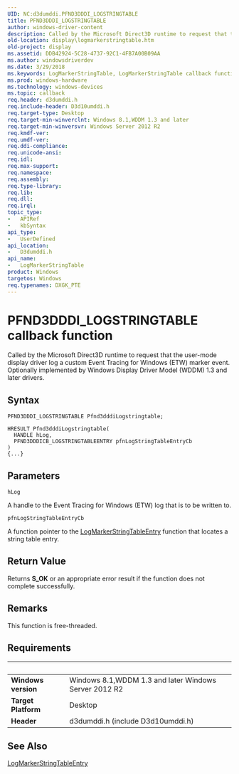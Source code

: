 ```yaml
---
UID: NC:d3dumddi.PFND3DDDI_LOGSTRINGTABLE
title: PFND3DDDI_LOGSTRINGTABLE
author: windows-driver-content
description: Called by the Microsoft Direct3D runtime to request that the user-mode display driver log a custom Event Tracing for Windows (ETW) marker event. Optionally implemented by Windows Display Driver Model (WDDM) 1.3 and later drivers.
old-location: display\logmarkerstringtable.htm
old-project: display
ms.assetid: DDB42924-5C28-4737-92C1-4FB7A00B09AA
ms.author: windowsdriverdev
ms.date: 3/29/2018
ms.keywords: LogMarkerStringTable, LogMarkerStringTable callback function [Display Devices], PFND3DDDI_LOGSTRINGTABLE, d3dumddi/LogMarkerStringTable, display.logmarkerstringtable
ms.prod: windows-hardware
ms.technology: windows-devices
ms.topic: callback
req.header: d3dumddi.h
req.include-header: D3d10umddi.h
req.target-type: Desktop
req.target-min-winverclnt: Windows 8.1,WDDM 1.3 and later
req.target-min-winversvr: Windows Server 2012 R2
req.kmdf-ver: 
req.umdf-ver: 
req.ddi-compliance: 
req.unicode-ansi: 
req.idl: 
req.max-support: 
req.namespace: 
req.assembly: 
req.type-library: 
req.lib: 
req.dll: 
req.irql: 
topic_type:
-	APIRef
-	kbSyntax
api_type:
-	UserDefined
api_location:
-	D3dumddi.h
api_name:
-	LogMarkerStringTable
product: Windows
targetos: Windows
req.typenames: DXGK_PTE
---
```



# PFND3DDDI_LOGSTRINGTABLE callback function
Called by the Microsoft Direct3D runtime to request that the user-mode display driver log a custom Event Tracing for Windows (ETW) marker event. Optionally implemented by Windows Display Driver Model (WDDM) 1.3 and later drivers.

## Syntax

```
PFND3DDDI_LOGSTRINGTABLE Pfnd3dddiLogstringtable;

HRESULT Pfnd3dddiLogstringtable(
  HANDLE hLog,
  PFND3DDDICB_LOGSTRINGTABLEENTRY pfnLogStringTableEntryCb
)
{...}
```

## Parameters

`hLog`

A handle to the Event Tracing for Windows (ETW) log that is to be written to.

`pfnLogStringTableEntryCb`

A function pointer to the <a href="https://msdn.microsoft.com/54D1F822-2D82-498D-A50F-A917FA127496">LogMarkerStringTableEntry</a> function that locates a string table entry.


## Return Value

Returns <b>S_OK</b> or an appropriate error result if the function does not complete successfully.

## Remarks

This function is free-threaded.

## Requirements
| &nbsp; | &nbsp; |
| ---- |:---- |
| **Windows version** | Windows 8.1,WDDM 1.3 and later Windows Server 2012 R2 |
| **Target Platform** | Desktop |
| **Header** | d3dumddi.h (include D3d10umddi.h) |

## See Also

<a href="https://msdn.microsoft.com/54D1F822-2D82-498D-A50F-A917FA127496">LogMarkerStringTableEntry</a>